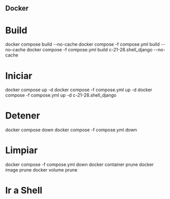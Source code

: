 ## Docker 

# Build 
docker compose build --no-cache
docker compose -f compose.yml build --no-cache
docker compose -f compose.yml build c-21-28.shell_django --no-cache

# Iniciar

docker compose up -d
docker compose -f compose.yml up -d
docker compose -f compose.yml up -d c-21-28.shell_django

# Detener

docker compose down
docker compose -f compose.yml down 

# Limpiar

docker compose -f compose.yml down 
docker container prune
docker image prune
docker volume prune 

# Ir a Shell

